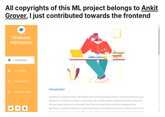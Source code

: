 ## All copyrights of this ML project belongs to [Ankit Grover](https://github.com/Agrover112), I just contributed towards the frontend 

![landing page](img/screenshot.png)
